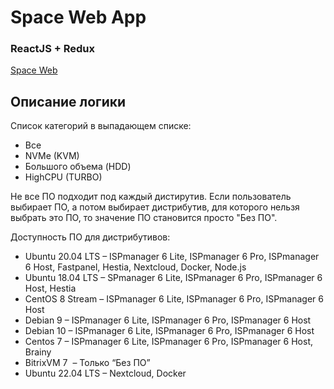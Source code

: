 # Space Web App

### ReactJS + Redux

[Space Web](https://space-mc7usmp3z-koope79.vercel.app)

## Описание логики

Список категорий в выпадающем списке:

- Все
- NVMe (KVM)
- Большого объема (HDD)
- HighCPU (TURBO)

Не все ПО подходит под каждый дистирутив.
Если пользователь выбирает ПО, а потом выбирает дистрибутив, для которого нельзя выбрать это ПО, то значение ПО становится просто "Без ПО".

Доступность ПО для дистрибутивов:

- Ubuntu 20.04 LTS – ISPmanager 6 Lite, ISPmanager 6 Pro, ISPmanager 6 Host, Fastpanel, Hestia, Nextcloud, Docker, Node.js
- Ubuntu 18.04 LTS – SPmanager 6 Lite, ISPmanager 6 Pro, ISPmanager 6 Host, Hestia
- CentOS 8 Stream – ISPmanager 6 Lite, ISPmanager 6 Pro, ISPmanager 6 Host
- Debian 9 – ISPmanager 6 Lite, ISPmanager 6 Pro, ISPmanager 6 Host
- Debian 10 – ISPmanager 6 Lite, ISPmanager 6 Pro, ISPmanager 6 Host
- Centos 7 – ISPmanager 6 Lite, ISPmanager 6 Pro, ISPmanager 6 Host, Brainy
- BitrixVM 7  – Только “Без ПО”
- Ubuntu 22.04 LTS – Nextcloud, Docker
